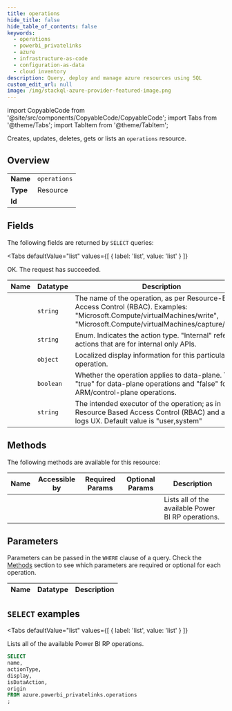 ```yaml
--- 
title: operations
hide_title: false
hide_table_of_contents: false
keywords:
  - operations
  - powerbi_privatelinks
  - azure
  - infrastructure-as-code
  - configuration-as-data
  - cloud inventory
description: Query, deploy and manage azure resources using SQL
custom_edit_url: null
image: /img/stackql-azure-provider-featured-image.png
---
```


import CopyableCode from '@site/src/components/CopyableCode/CopyableCode';
import Tabs from '@theme/Tabs';
import TabItem from '@theme/TabItem';

Creates, updates, deletes, gets or lists an <code>operations</code> resource.

## Overview
<table><tbody>
<tr><td><b>Name</b></td><td><code>operations</code></td></tr>
<tr><td><b>Type</b></td><td>Resource</td></tr>
<tr><td><b>Id</b></td><td><CopyableCode code="azure.powerbi_privatelinks.operations" /></td></tr>
</tbody></table>

## Fields

The following fields are returned by `SELECT` queries:

<Tabs
    defaultValue="list"
    values={[
        { label: 'list', value: 'list' }
    ]}
>
<TabItem value="list">

OK. The request has succeeded.

<table>
<thead>
    <tr>
    <th>Name</th>
    <th>Datatype</th>
    <th>Description</th>
    </tr>
</thead>
<tbody>
<tr>
    <td><CopyableCode code="name" /></td>
    <td><code>string</code></td>
    <td>The name of the operation, as per Resource-Based Access Control (RBAC). Examples: "Microsoft.Compute/virtualMachines/write", "Microsoft.Compute/virtualMachines/capture/action"</td>
</tr>
<tr>
    <td><CopyableCode code="actionType" /></td>
    <td><code>string</code></td>
    <td>Enum. Indicates the action type. "Internal" refers to actions that are for internal only APIs.</td>
</tr>
<tr>
    <td><CopyableCode code="display" /></td>
    <td><code>object</code></td>
    <td>Localized display information for this particular operation.</td>
</tr>
<tr>
    <td><CopyableCode code="isDataAction" /></td>
    <td><code>boolean</code></td>
    <td>Whether the operation applies to data-plane. This is "true" for data-plane operations and "false" for ARM/control-plane operations.</td>
</tr>
<tr>
    <td><CopyableCode code="origin" /></td>
    <td><code>string</code></td>
    <td>The intended executor of the operation; as in Resource Based Access Control (RBAC) and audit logs UX. Default value is "user,system"</td>
</tr>
</tbody>
</table>
</TabItem>
</Tabs>

## Methods

The following methods are available for this resource:

<table>
<thead>
    <tr>
    <th>Name</th>
    <th>Accessible by</th>
    <th>Required Params</th>
    <th>Optional Params</th>
    <th>Description</th>
    </tr>
</thead>
<tbody>
<tr>
    <td><a href="#list"><CopyableCode code="list" /></a></td>
    <td><CopyableCode code="select" /></td>
    <td></td>
    <td></td>
    <td>Lists all of the available Power BI RP operations.</td>
</tr>
</tbody>
</table>

## Parameters

Parameters can be passed in the `WHERE` clause of a query. Check the [Methods](#methods) section to see which parameters are required or optional for each operation.

<table>
<thead>
    <tr>
    <th>Name</th>
    <th>Datatype</th>
    <th>Description</th>
    </tr>
</thead>
<tbody>
</tbody>
</table>

## `SELECT` examples

<Tabs
    defaultValue="list"
    values={[
        { label: 'list', value: 'list' }
    ]}
>
<TabItem value="list">

Lists all of the available Power BI RP operations.

```sql
SELECT
name,
actionType,
display,
isDataAction,
origin
FROM azure.powerbi_privatelinks.operations
;
```
</TabItem>
</Tabs>
